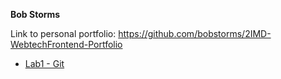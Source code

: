 **Bob Storms**

Link to personal portfolio: https://github.com/bobstorms/2IMD-WebtechFrontend-Portfolio
- [Lab1 - Git](https://github.com/bobstorms/2IMD-WebtechFrontend-Portfolio/tree/main/Lab1%20-%20Git)